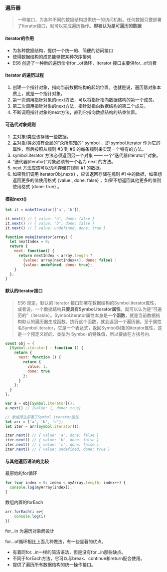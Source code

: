 ### 遍历器
> 一种接口，为各种不同的数据结构提供统一的访问机制。任何数据只要部署了Iterator接口，就可以完成遍历操作。<b>即被认为是可遍历的数据</b>

#### iterator的作用
- 为各种数据结构，提供一个统一的、简便的访问接口
- 使得数据结构的成员能够按某种次序排列
- ES6 创造了一种新的遍历命令for...of循环，Iterator 接口主要供for...of消费

#### Iterator 的遍历过程
1. 创建一个指针对象，指向当前数据结构的起始位置。也就是说，遍历器对象本质上，就是一个指针对象。
2. 第一次调用指针对象的next方法，可以将指针指向数据结构的第一个成员。
3. 第二次调用指针对象的next方法，指针就指向数据结构的第二个成员。
4. 不断调用指针对象的next方法，直到它指向数据结构的结束位置。

#### 可迭代对象规则

1. 主对象/类应该存储一些数据。
2. 主对象/类必须有全局的“众所周知的” symbol ，即 symbol.iterator 作为它的属性，然后按照从规则 #3 到 #6 的每条规则来实现一个特有的方法。
3. symbol.iterator 方法必须返回另一个对象 —— 一个“迭代器(iterator)”对象。
4. “迭代器(iterator)”对象必须有一个名为 next 的方法。
5. next 方法应该可以访问存储在规则 #1 的数据。
6. 如果我们调用 iteratorObj.next() ，应该返回存储在规则 #1 中的数据，如果想返回更多的值使用格式 {value:<stored data>, done: false} ，如果不想返回其他更多的值则使用格式 {done: true} 。

#### 模拟next()

```js
let it = makeIterator(['a', 'b']);

it.next() // { value: "a", done: false }
it.next() // { value: "b", done: false }
it.next() // { value: undefined, done: true }

function makeIterator(array) {
  let nextIndex = 0;
  return {
    next: function() {
      return nextIndex < array.length ?
        {value: array[nextIndex++], done: false} :
        {value: undefined, done: true};
    }
  };
}
```
#### 默认的iterator接口
>ES6 规定，默认的 Iterator 接口部署在数据结构的Symbol.iterator属性，或者说，一个数据结构<b>只要具有Symbol.iterator属性</b>，就可以认为是“可遍历的”（iterable）。Symbol.iterator属性本身是<b>一个函数</b>，就是当前数据结构默认的遍历器生成函数。执行这个函数，就会返回一个遍历器。至于属性名Symbol.iterator，它是一个表达式，返回Symbol对象的iterator属性，这是一个预定义好的、类型为 Symbol 的特殊值，所以要放在方括号内.

```js
const obj = {
  [Symbol.iterator] : function () {
    return {
      next: function () {
        return {
          value: 1,
          done: true
        };
      }
    };
  }
};

var a = obj[Symbol.iterator]();
a.next() // {value: 1, done: true}

// 数组原生部署了Symbol.iterator属性
let arr = ['a', 'b', 'c'];
let iter = arr[Symbol.iterator]();

iter.next() // { value: 'a', done: false }
iter.next() // { value: 'b', done: false }
iter.next() // { value: 'c', done: false }
iter.next() // { value: undefined, done: true }
```
#### 与其他遍历语法的比较

最原始的for循环
```js
for (var index = 0; index < myArray.length; index++) {
  console.log(myArray[index]);
}
```

数组内置的forEach
```js
arr.forEach(i =>{
    console.log(i)
})
```

for...in 为遍历对象而设计

for...of循环相比上面几种做法，有一些显著的优点。
- 有着同for...in一样的简洁语法，但是没有for...in那些缺点。
- 不同于forEach方法，它可以与break、continue和return配合使用。
- 提供了遍历所有数据结构的统一操作接口。
